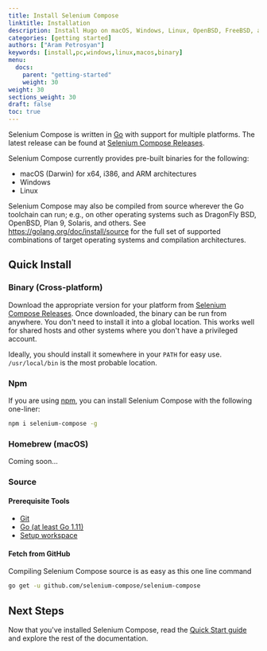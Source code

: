 ```yaml
---
title: Install Selenium Compose
linktitle: Installation
description: Install Hugo on macOS, Windows, Linux, OpenBSD, FreeBSD, and on any machine where the Go compiler tool chain can run.
categories: [getting started]
authors: ["Aram Petrosyan"]
keywords: [install,pc,windows,linux,macos,binary]
menu:
  docs:
    parent: "getting-started"
    weight: 30
weight: 30
sections_weight: 30
draft: false
toc: true
---
```


Selenium Compose is written in [Go](https://golang.org/) with support for multiple platforms. The latest release can be found at [Selenium Compose Releases][releases].

Selenium Compose currently provides pre-built binaries for the following:

* macOS (Darwin) for x64, i386, and ARM architectures
* Windows
* Linux

Selenium Compose may also be compiled from source wherever the Go toolchain can run; e.g., on other operating systems such as DragonFly BSD, OpenBSD, Plan&nbsp;9, Solaris, and others. See <https://golang.org/doc/install/source> for the full set of supported combinations of target operating systems and compilation architectures.

## Quick Install

### Binary (Cross-platform)

Download the appropriate version for your platform from [Selenium Compose Releases][releases]. Once downloaded, the binary can be run from anywhere. You don't need to install it into a global location. This works well for shared hosts and other systems where you don't have a privileged account.

Ideally, you should install it somewhere in your `PATH` for easy use. `/usr/local/bin` is the most probable location.

### Npm

If you are using [npm][npm], you can install Selenium Compose with the following one-liner:

```bash
npm i selenium-compose -g
```

### Homebrew (macOS)

Coming soon...

### Source

#### Prerequisite Tools

* [Git][installgit]
* [Go (at least Go 1.11)](https://golang.org/dl/)
* [Setup workspace](gosetup)

#### Fetch from GitHub

Compiling Selenium Compose source is as easy as this one line command

```bash
go get -u github.com/selenium-compose/selenium-compose
```

## Next Steps

Now that you've installed Selenium Compose, read the [Quick Start guide][quickstart] and explore the rest of the documentation.

[slack]: https://join.slack.com/t/seleniumcompose/shared_invite/enQtMzYwMzI2MTQ2Njc4LTQ2MDFmMjBhYTllNDdhNjc5NDM3ZGUzNmZiMDZkOGM1NDcxMTdjYWM4OWMxMmRiYThlZWQ1NTVkOGE0NDVkMWY
[npm]: https://npmjs.org/
[gosetup]: https://www.ardanlabs.com/blog/2016/05/installing-go-and-your-workspace.html
[installgit]: http://git-scm.com/
[installgo]: https://golang.org/dl/
[quickstart]: /getting-started/quick-start/
[releases]: https://github.com/selenium-compose/selenium-compose/releases

